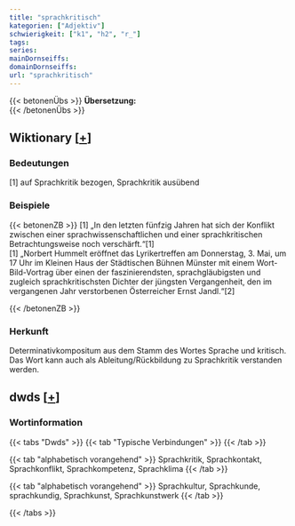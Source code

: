 ```yaml
---
title: "sprachkritisch"
kategorien: ["Adjektiv"]
schwierigkeit: ["k1", "h2", "r_"]
tags:
series:
mainDornseiffs:
domainDornseiffs:
url: "sprachkritisch"
---
```


{{< betonenÜbs >}}
**Übersetzung:**  
{{< /betonenÜbs >}}

## Wiktionary [[+](https://de.wiktionary.org/wiki/sprachkritisch)]

### Bedeutungen
[1] auf Sprachkritik bezogen, Sprachkritik ausübend  

### Beispiele
{{< betonenZB >}}
[1] „In den letzten fünfzig Jahren hat sich der Konflikt zwischen einer sprachwissenschaftlichen und einer sprachkritischen Betrachtungsweise noch verschärft.“[1]  
[1] „Norbert Hummelt eröffnet das Lyrikertreffen am Donnerstag, 3. Mai, um 17 Uhr im Kleinen Haus der Städtischen Bühnen Münster mit einem Wort-Bild-Vortrag über einen der faszinierendsten, sprachgläubigsten und zugleich sprachkritischsten Dichter der jüngsten Vergangenheit, den im vergangenen Jahr verstorbenen Österreicher Ernst Jandl.“[2]  

{{< /betonenZB >}}
### Herkunft
Determinativkompositum aus dem Stamm des Wortes Sprache und kritisch. Das Wort kann auch als Ableitung/Rückbildung zu Sprachkritik verstanden werden.  



## dwds [[+](https://www.dwds.de/wb/sprachkritisch)]

### Wortinformation
{{< tabs "Dwds" >}}
{{< tab "Typische Verbindungen" >}}
{{< /tab >}}

{{< tab "alphabetisch vorangehend" >}}
Sprachkritik, Sprachkontakt, Sprachkonflikt, Sprachkompetenz, Sprachklima
{{< /tab >}}

{{< tab "alphabetisch vorangehend" >}}
Sprachkultur, Sprachkunde, sprachkundig, Sprachkunst, Sprachkunstwerk
{{< /tab >}}

{{< /tabs >}}

